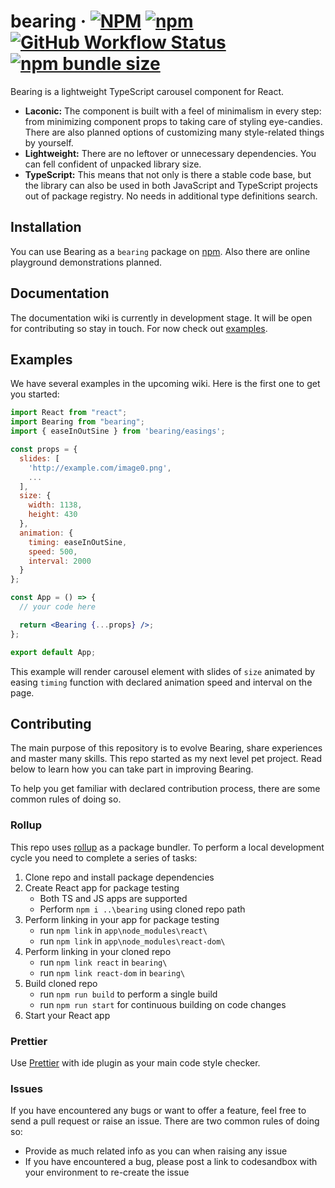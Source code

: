 # bearing &middot; [![NPM](https://img.shields.io/npm/l/bearing)](https://github.com/andrewbrodko/bearing/blob/master/LICENSE) [![npm](https://img.shields.io/npm/v/bearing)](https://www.npmjs.com/package/bearing) [![GitHub Workflow Status](https://img.shields.io/github/workflow/status/andrewbrodko/bearing/master?label=master)](https://github.com/andrewbrodko/bearing/tree/master) [![npm bundle size](https://img.shields.io/bundlephobia/min/bearing)](https://www.npmjs.com/package/bearing)

Bearing is a lightweight TypeScript carousel component for React.

- **Laconic:** The component is built with a feel of minimalism in every step: from minimizing component props to taking care of styling eye-candies. There are also planned options of customizing many style-related things by yourself.
- **Lightweight:** There are no leftover or unnecessary dependencies. You can fell confident of unpacked library size.
- **TypeScript:** This means that not only is there a stable code base, but the library can also be used in both JavaScript and TypeScript projects out of package registry. No needs in additional type definitions search.

## Installation

You can use Bearing as a `bearing` package on [npm](https://www.npmjs.com/package/bearing). Also there are online playground demonstrations planned.

## Documentation

The documentation wiki is currently in development stage. It will be open for contributing so stay in touch. For now check out [examples](https://github.com/andrewbrodko/bearing/blob/master/README.md#examples).

## Examples

We have several examples in the upcoming wiki. Here is the first one to get you started:

```jsx
import React from "react";
import Bearing from "bearing";
import { easeInOutSine } from 'bearing/easings';

const props = {
  slides: [
    'http://example.com/image0.png',
    ...
  ],
  size: {
    width: 1138,
    height: 430
  },
  animation: {
    timing: easeInOutSine,
    speed: 500,
    interval: 2000
  }
};

const App = () => {
  // your code here

  return <Bearing {...props} />;
};

export default App;
```

This example will render carousel element with slides of `size` animated by easing `timing` function with declared animation speed and interval on the page.

## Contributing

The main purpose of this repository is to evolve Bearing, share experiences and master many skills. This repo started as my next level pet project. Read below to learn how you can take part in improving Bearing.

To help you get familiar with declared contribution process, there are some common rules of doing so.

### Rollup

This repo uses [rollup](https://www.npmjs.com/package/rollup) as a package bundler. To perform a local development cycle you need to complete a series of tasks:

1. Clone repo and install package dependencies
2. Create React app for package testing
   - Both TS and JS apps are supported
   - Perform `npm i ..\bearing` using cloned repo path
3. Perform linking in your app for package testing
   - run `npm link` in `app\node_modules\react\`
   - run `npm link` in `app\node_modules\react-dom\`
4. Perform linking in your cloned repo
   - run `npm link react` in `bearing\`
   - run `npm link react-dom` in `bearing\`
5. Build cloned repo
   - run `npm run build` to perform a single build
   - run `npm run start` for continuous building on code changes
6. Start your React app

### Prettier

Use [Prettier](https://www.npmjs.com/package/prettier) with ide plugin as your main code style checker.

### Issues

If you have encountered any bugs or want to offer a feature, feel free to send a pull request or raise an issue. There are two common rules of doing so:

- Provide as much related info as you can when raising any issue
- If you have encountered a bug, please post a link to codesandbox with your environment to re-create the issue

